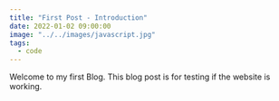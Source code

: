 ```yaml
---
title: "First Post - Introduction"
date: 2022-01-02 09:00:00
image: "../../images/javascript.jpg"
tags:
  - code
---
```


Welcome to my first Blog. This blog post is for testing if the website is working.
